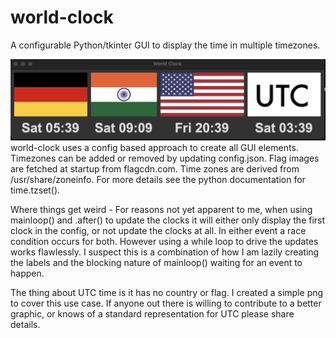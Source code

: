 # world-clock
A configurable Python/tkinter GUI to display the time in multiple timezones. 

![ScreenShot](clock.png)
world-clock uses a config based approach to create all GUI elements. Timezones can be added or removed by updating config.json. Flag images are fetched at startup from flagcdn.com. Time zones are derived from /usr/share/zoneinfo. For more details see the python documentation for time.tzset(). 

Where things get weird - For reasons not yet apparent to me, when using mainloop() and .after() to update the clocks it will either only display the first clock in the config, or not update the clocks at all. In either event a race condition occurs for both. However using a while loop to drive the updates works flawlessly. I suspect this is a combination of how I am lazily creating the labels and the blocking nature of mainloop() waiting for an event to happen. 

The thing about UTC time is it has no country or flag. I created a simple png to cover this use case. If anyone out there is willing to contribute to a better graphic, or knows of a standard representation for UTC please share details.